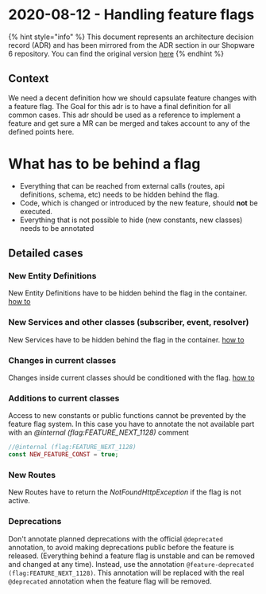 # 2020-08-12 - Handling feature flags

{% hint style="info" %}
This document represents an architecture decision record (ADR) and has been mirrored from the ADR section in our Shopware 6 repository.
You can find the original version [here](https://github.com/shopware/platform/blob/trunk/adr/workflow/2020-08-19-handling-feature-flags.md)
{% endhint %}

## Context

We need a decent definition how we should capsulate feature changes with a feature flag. The Goal for this adr is to have a final definition for all common cases.
This adr should be used as a reference to implement a feature and get sure a MR can be merged and takes account to any of the defined points here.

# What has to be behind a flag
* Everything that can be reached from external calls (routes, api definitions, schema, etc) needs to be hidden behind the flag. 
* Code, which is changed or introduced by the new feature, should **not** be executed.
* Everything that is not possible to hide (new constants, new classes) needs to be annotated

## Detailed cases
### New Entity Definitions
New Entity Definitions have to be hidden behind the flag in the container. [how to](./../../60-references-internals/10-core/20-feature-flag-handling.md#using-flags-for-services)
### New Services and other classes (subscriber, event, resolver)
New Services have to be hidden behind the flag in the container. [how to](./../../60-references-internals/10-core/20-feature-flag-handling.md#using-flags-for-services)
### Changes in current classes
Changes inside current classes should be conditioned with the flag. [how to](./../../60-references-internals/10-core/20-feature-flag-handling.md#using-flags-in-methods)
### Additions to current classes
Access to new constants or public functions cannot be prevented by the feature flag system. In this case you have to annotate the not available part with an *@internal (flag:FEATURE_NEXT_1128)* comment
```php
//@internal (flag:FEATURE_NEXT_1128)
const NEW_FEATURE_CONST = true;
```
### New Routes
New Routes have to return the *NotFoundHttpException* if the flag is not active.

### Deprecations
Don't annotate planned deprecations with the official ```@deprecated``` annotation, to avoid making deprecations public before the feature is released. (Everything behind a feature flag is unstable and can be removed and changed at any time).
Instead, use the annotation ```@feature-deprecated (flag:FEATURE_NEXT_1128)```.
This annotation will be replaced with the real ```@deprecated``` annotation when the feature flag will be removed.
